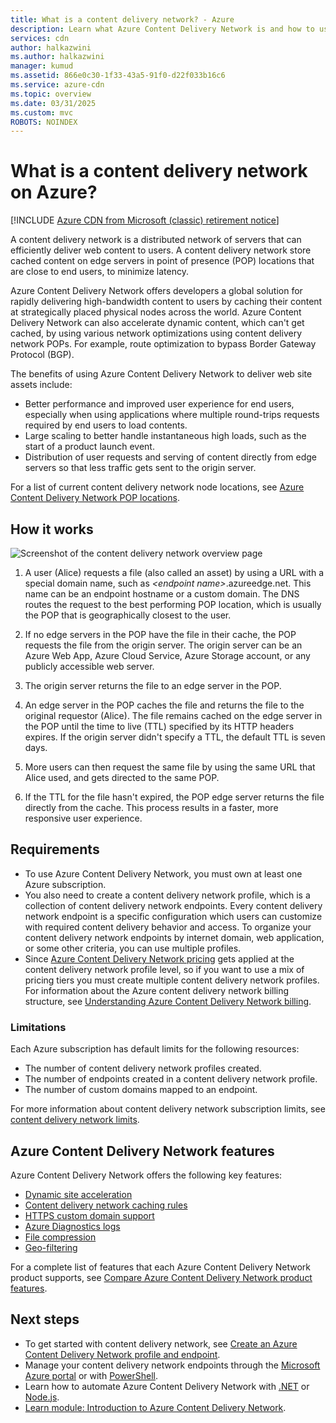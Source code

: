 ```yaml
---
title: What is a content delivery network? - Azure
description: Learn what Azure Content Delivery Network is and how to use it to deliver high-bandwidth content.
services: cdn
author: halkazwini
ms.author: halkazwini
manager: kumud
ms.assetid: 866e0c30-1f33-43a5-91f0-d22f033b16c6
ms.service: azure-cdn
ms.topic: overview
ms.date: 03/31/2025
ms.custom: mvc
ROBOTS: NOINDEX
---
```


# What is a content delivery network on Azure?

[!INCLUDE [Azure CDN from Microsoft (classic) retirement notice](../../includes/cdn-classic-retirement.md)]

A content delivery network is a distributed network of servers that can efficiently deliver web content to users. A content delivery network store cached content on edge servers in point of presence (POP) locations that are close to end users, to minimize latency.

Azure Content Delivery Network offers developers a global solution for rapidly delivering high-bandwidth content to users by caching their content at strategically placed physical nodes across the world. Azure Content Delivery Network can also accelerate dynamic content, which can't get cached, by using various network optimizations using content delivery network POPs. For example, route optimization to bypass Border Gateway Protocol (BGP).

The benefits of using Azure Content Delivery Network to deliver web site assets include:

- Better performance and improved user experience for end users, especially when using applications where multiple round-trips requests required by end users to load contents.
- Large scaling to better handle instantaneous high loads, such as the start of a product launch event.
- Distribution of user requests and serving of content directly from edge servers so that less traffic gets sent to the origin server.

For a list of current content delivery network node locations, see [Azure Content Delivery Network POP locations](cdn-pop-locations.md).

## How it works

![Screenshot of the content delivery network overview page](./media/cdn-overview/cdn-overview.png)

1. A user (Alice) requests a file (also called an asset) by using a URL with a special domain name, such as *&lt;endpoint name&gt;*.azureedge.net. This name can be an endpoint hostname or a custom domain. The DNS routes the request to the best performing POP location, which is usually the POP that is geographically closest to the user.

2. If no edge servers in the POP have the file in their cache, the POP requests the file from the origin server. The origin server can be an Azure Web App, Azure Cloud Service, Azure Storage account, or any publicly accessible web server.

3. The origin server returns the file to an edge server in the POP.

4. An edge server in the POP caches the file and returns the file to the original requestor (Alice). The file remains cached on the edge server in the POP until the time to live (TTL) specified by its HTTP headers expires. If the origin server didn't specify a TTL, the default TTL is seven days.

5. More users can then request the same file by using the same URL that Alice used, and gets directed to the same POP.

6. If the TTL for the file hasn't expired, the POP edge server returns the file directly from the cache. This process results in a faster, more responsive user experience.

## Requirements

- To use Azure Content Delivery Network, you must own at least one Azure subscription.
- You also need to create a content delivery network profile, which is a collection of content delivery network endpoints. Every content delivery network endpoint is a specific configuration which users can customize with required content delivery behavior and access. To organize your content delivery network endpoints by internet domain, web application, or some other criteria, you can use multiple profiles.
- Since [Azure Content Delivery Network pricing](https://azure.microsoft.com/pricing/details/cdn/) gets applied at the content delivery network profile level, so if you want to use a mix of pricing tiers you must create multiple content delivery network profiles. For information about the Azure content delivery network billing structure, see [Understanding Azure Content Delivery Network billing](cdn-billing.md).

### Limitations

Each Azure subscription has default limits for the following resources:
- The number of content delivery network profiles created.
- The number of endpoints created in a content delivery network profile.
- The number of custom domains mapped to an endpoint.

For more information about content delivery network subscription limits, see [content delivery network limits](../azure-resource-manager/management/azure-subscription-service-limits.md).

<a name='azure-cdn-features'></a>

## Azure Content Delivery Network features

Azure Content Delivery Network offers the following key features:

- [Dynamic site acceleration](cdn-dynamic-site-acceleration.md)
- [Content delivery network caching rules](cdn-caching-rules.md)
- [HTTPS custom domain support](cdn-custom-ssl.md)
- [Azure Diagnostics logs](cdn-azure-diagnostic-logs.md)
- [File compression](cdn-improve-performance.md)
- [Geo-filtering](cdn-restrict-access-by-country-region.md)

For a complete list of features that each Azure Content Delivery Network product supports, see [Compare Azure Content Delivery Network product features](cdn-features.md).

## Next steps

- To get started with content delivery network, see [Create an Azure Content Delivery Network profile and endpoint](cdn-create-new-endpoint.md).
- Manage your content delivery network endpoints through the [Microsoft Azure portal](https://portal.azure.com) or with [PowerShell](cdn-manage-powershell.md).
- Learn how to automate Azure Content Delivery Network with [.NET](cdn-app-dev-net.md) or [Node.js](cdn-app-dev-node.md).
- [Learn module: Introduction to Azure Content Delivery Network](/training/modules/intro-to-azure-content-delivery-network).
